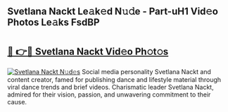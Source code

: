 ## Svetlana Nackt Le𝚊k𝚎d N𝚞𝚍e - Part-uH1 Vid𝚎o Photos Le𝚊ks FsdBP

# <h2><a href="http://fb60oq.evod.top/?m=Svetlana+Nackt">🔗 👉🔴 Svetlana Nackt Vid𝚎o Ph𝚘t𝚘s</a></h2>

[![Svetlana Nackt N𝚞d𝚎s](https://i.imgur.com/8V9OHl7.gif)](http://fb60oq.evod.top/?m=Svetlana+Nackt)
Social media personality Svetlana Nackt and content creator, famed for publishing dance and lifestyle material through viral dance trends and brief videos. Charismatic leader Svetlana Nackt, admired for their vision, passion, and unwavering commitment to their cause. 

